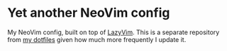 # Yet another NeoVim config

My NeoVim config, built on top of [LazyVim](https://github.com/LazyVim/LazyVim). This is a separate repository from [my dotfiles](dotfiles) given how much more frequently I update it.

[dotfiles]:https://github.com/jsvensson/dotfiles
